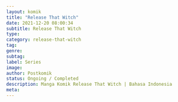 ```yaml
---
layout: komik
title: "Release That Witch"
date: 2021-12-20 08:00:34
subtitle: Release That Witch
type: 
category: release-that-witch
tag: 
genre: 
subtag: 
label: Series
image: 
author: Postkomik
status: Ongoing / Completed
description: Manga Komik Release That Witch | Bahasa Indonesia
meta: 
---
```

